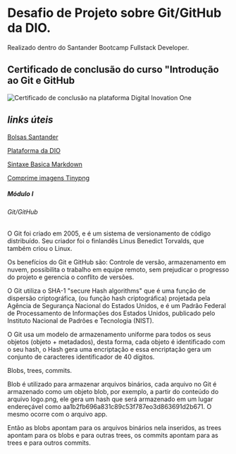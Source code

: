 # Desafio de Projeto sobre Git/GitHub da DIO.

Realizado dentro do Santander Bootcamp Fullstack Developer.

## Certificado de conclusão do curso "Introdução ao Git e GitHub

![Certificado de conclusão na plataforma Digital Inovation One](C:\workspace\dio_desafio_github_primeiro_repositorio\Certificado_conclusão_Introducao_ao_Git_e_ao_GitHub.jpg)

## *links úteis* 

[Bolsas Santander](https://www.becas-santander.com/pt_br/index.html)

[Plataforma da DIO](https://web.dio.me/)

<a href= "https://www.markdownguide.org/basic-syntax/" target="_blank">Sintaxe Basica Markdown</a>

[Comprime imagens Tinypng](https://tinypng.com/)





##### Módulo I

###### Git/GitHub

O Git foi criado em 2005, e é um sistema de versionamento de código distribuído. Seu criador foi o finlandês Linus Benedict Torvalds, que também criou o Linux.

Os benefícios do Git e GitHub são: Controle de versão, armazenamento em nuvem, possibilita o trabalho em equipe remoto, sem prejudicar o progresso do projeto e gerencia o conflito de versões.

O Git utiliza o SHA-1 "secure Hash algorithms" que é uma função de dispersão criptográfica, (ou função hash criptográfica) projetada pela Agência de Segurança Nacional do Estados Unidos, e é um Padrão Federal de Processamento de Informações dos Estados Unidos, publicado pelo Instituto Nacional de Padrões e Tecnologia (NIST). 

O Git usa um modelo de armazenamento uniforme para todos os seus objetos (objeto + metadados), desta forma, cada objeto é identificado com o seu hash, o Hash gera uma encriptação e essa encriptação gera um conjunto de caracteres identificador de 40 dígitos.

Blobs, trees, commits.

Blob é utilizado para armazenar arquivos binários, cada arquivo no Git é armazenado como um objeto blob, por exemplo, a partir do conteúdo do arquivo logo.png, ele gera um hash que será armazenado em um lugar endereçável como aa1b2fb696a831c89c53f787eo3d863691d2b671. O mesmo ocorre com o arquivo app.

Então as blobs apontam para os arquivos binários nela inseridos, as trees apontam para os blobs e para outras trees, os commits apontam para as trees e para outros commits.


